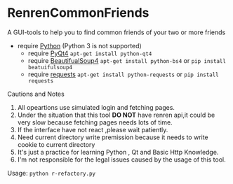 RenrenCommonFriends
===================

A GUI-tools to help you to find common friends of your two or more friends

*   require [Python](http://www.python.org) (Python 3 is not supported)
    -   require [PyQt4](http://www.riverbankcomputing.co.uk/software/pyqt/intro)    `apt-get install python-qt4`
    -   require [BeautifualSoup4](http://www.crummy.com/software/BeautifulSoup/) `apt-get install python-bs4` or `pip install beatuifulsoup4`
    -   require [requests](http://docs.python-requests.org/en/latest/) `apt-get install python-requests`  or `pip install requests`

Cautions and Notes

1.  All opeartions use simulated login and fetching pages.
2. Under the situation that this tool  __DO NOT__ have renren api,it could be very slow because fetching pages needs lots of time.
3.  If the interface have not react ,please wait patiently.
4.  Need current directory write premission because it needs to write cookie to current directory
5.  It's just a practice for learning Python , Qt and Basic Http Knowledge.
6.  I'm not responsible for the legal issues caused by the usage of this tool.

Usage:
`python r-refactory.py`